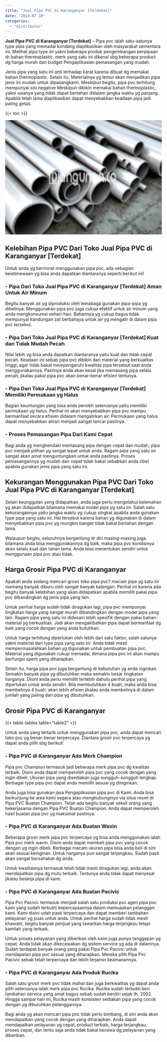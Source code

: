```yaml
---
title: "Jual Pipa PVC di Karanganyar [Terdekat]"
date: "2024-07-10"
categories: 
  - "distributor"
---
```


**Jual Pipa PVC di Karanganyar \[Terdekat\]** – Pipa pvc ialah satu-satunya type pipa yang memadai kondang diaplikasikan oleh masyarakat sementara ini. Melihat pipa type ini yakni beberapa produk pengembangan perpipaan dr bahan thermoplastic. merk yang satu ini dikenal sbg beberapa product dg harga murah dan budget Pengaplikasian pemasangan yang mudah.

Jenis pipa yang satu ini anti terhadap karat karena dibuat dg memakai bahan thermoplastic. Selain itu, Materialnya yg lentur akan menjadikan pipa jenis ini mudah untuk dipasangkann. Meskipun begitu, pipa pvc terhitung mempunyai sisi negative Meskipun dibikin memakai bahan thermoplastic, yakni usianya yang tidak dapat bertahan didalam jangka waktu yg panjang. Apabila telah lama diaplikasikan dapat menyebabkan keadaan pipa jadi paling getas.

{{< toc >}}

![Jual Pipa PVC di Karanganyar [Terdekat]](/images/jaul-pipa-pvc-48.png)

## Kelebihan Pipa PVC Dari Toko Jual Pipa PVC di Karanganyar \[Terdekat\]

Untuk anda yg berminat menggunakan pipa pvc, ada sebagian keistimewaan yg bisa anda dapatkan diantaranya seperti berikut ini!

### \- Pipa Dari Toko Jual Pipa PVC di Karanganyar \[Terdekat\] Aman Untuk Air Minum

Begitu banyak air yg diproduksi oleh lemabaga gunakan pipa-pipa yg dibelinya. Menggunakan pipa pvc juga cukup efektif untuk air minum yang anda mengkonsumsi sehari-hari. Bahannya yg cukup bagus tidak mempunyai kandungan zat berbahaya untuk air yg mengalir di dalam pipa pvc tersebut.

### \- Pipa Dari Toko Jual Pipa PVC di Karanganyar \[Terdekat\] Kuat dan Tidak Mudah Pecah

Nilai lebih yg bisa anda dapatkan diantaranya yaitu kuat dan tidak cepat pecah. Keadaan ini sebab pipa pvc dibikin dari material yang berkualitas tinggi, agar tidak bakal mempengaruhi kwalitas pipa tersebut saat anda menggunakannya. Pastinya anda akan kesal jika memasang pipa selalu pecah, jikalau pakai pipa pvc akan benar-benar efisien tentunya.

### \- Pipa Dari Toko Jual Pipa PVC di Karanganyar \[Terdekat\] Memiliki Permukaan yg Halus

Bagian keuntungan yang bisa anda peroleh seterusnya yaitu memiliki permukaan yg halus. Perihal ini akan menyebabkan pipa pvc mampu bermanfaat secara efisien didalam mengalirkan air. Permukaan yang halus dapat menyebabkan aliran menjadi sangat lancar pastinya.

### \- Proses Pemasangan Pipa Dari Kami Cepat

Bagi anda yg menghendaki memasang pipa dengan cepat dan mudah, pipa pvc menjadi pilihan yg sangat tepat untuk anda. Ragam pipa yang satu ini sangat akan amat menguntungkan untuk anda pastinya. Proses pemasangannya yg mudah dan cepat tidak bakal sebabkan anda ribet apabila gunakan jenis pipa yang satu ini.

## Kekurangan Menggunakan Pipa PVC Dari Toko Jual Pipa PVC di Karanganyar \[Terdekat\]

Selain keunggulan yang didapatkan, anda juga perlu mengetahui kelemahan yg akan didapatkan bilamana memakai model pipa yg satu ini. Salah satu kekurangannya yaitu jangka waktu yg cukup singkat apabila anda gunakan type pipa yang satu ini. Hal tersebut karena bahan yg digunakan di dalam menyebabkan pipa pvc yg mungkin banget tidak bakal bertahan dengan lama.

Walaupun begitu, seluruhnya bergantung dr diri masing-masing juga. bilamana anda bisa menggunakannya dg baik, maka pipa pvc kondisinya akan selalu kuat dan tahan lama. Anda bisa menentukan sendiri untuk menggunaan pipa pvc atau tidak.

## Harga Grosir Pipa PVC di Karanganyar

Apakah anda sedang mencari grosir toko pipa pvc? macam pipa yg satu ini memang banyak diburu oleh sangat banyak kalangan. Perihal ini karena ada begitu banyak kelebihan yang akan didapatkan apabila memilih pakai pipa pvc dibandingkan dg jenis pipa yang lain.

Untuk perihal harga sudah tidak diragukan lagi, pipa pvc mempunyai tingkatan harga yang sangat murah dibandingkan dengan model pipa yang lain. Ragam pipa yang satu ini didesain lebih spesifik dengan pakai bahan-material yg berkualtias. Jadi akan mengakibatkan pipa dapat bermanfaat dg baik yang cocok dengan yang anda butuhkan.

Untuk harga terhitung diperlukan oleh lebih dari satu faktor, salah satunya yakni material dari type pipa yang satu ini. Anda tidak mesti mempermasalahkan bahan yg digunakan untuk pembuatan pipa pvc. Material yang digunakan cukup memadai, dimana pipa pvc ini akan mampu berfungsi sperti yang diharapkan.

Selain itu, harga pipa pvc juga bergantung dr kebutuhan yg anda inginkan. Semakin banyak pipa yg dibutuhkan maka semakin besar tingkatan harganya. Disini anda perlu memilih terlebih dahulu perihal pipa yang diperlukan untuk anda sendiri. Bila membutuhkan 4 buah, maka anda bisa membelinya 4 buah. akan lebih efisien jikalau anda membelinya di dalam jumlah yang paling dari pipa yg dibutuhkan.

## Grosir Pipa PVC di Karanganyar

{{< table-tables table="table2" >}}

Untuk anda yang tertarik untuk menggunakan pipa pvc, anda dapat mencari toko pvc yg benar-benar terpercaya. Diantara grosir pvc terpercaya yg dapat anda pilih sbg berikut!

### \- Pipa PVC di Karanganyar Ada Merk Champion

Pipa pvc Champion termasuk jadi beberapa merk pipa pvc dg kwalitas terbaik. Disini anda dapat memperoleh pipa pvc yang cocok dengan yang ingin dibeli. Ukuran pipa yang disediakan juga sungguh-sungguh lengkap. Berbagai type pipa pvc dapat anda memilih sesuai yg diinginkan.

Anda juga bisa gunakan jasa Pengaplikasian pipa pvc di Kami. Anda bisa berkunjung ke area kami segera atau menghubunginya via situs resmi dr Pipa PVC Buatan Champion. Telah ada begitu banyak sekali orang yang bekerjasama dengan Pipa PVC Buatan Champion. Anda dapat memperoleh hasil buatan pipa pvc yg maksimal pastinya.

### \- Pipa PVC di Karanganyar Ada Buatan Wavin

Beberapa grosir merk pipa pvc terpercaya yg bisa anda menggunakan ialah Pipa pvc merk wavin. Disini anda dapat membeli pipa pvc yang cocok dengan yg ingin dibeli. Berbagai macam ukuran pipa bisa anda beli di sini akan sesuai keinginan. Untuk harganya pun sangat terjangkau, Sudah pasti akan sangat bersahabat dg anda.

Untuk kwalitasnya termasuk telah tidak mesti diragukan lagi, anda akan mendapatkan pipa dg mutu terbaik. Tentunya anda tidak dapat menyesal jikalau belanja pipa di kami.

### \- Pipa PVC di Karanganyar Ada Buatan Pacivic

Pipa Pvc Pacivic termasuk menjadi salah satu produksi pvc agen pipa pvc kami yang sudah terbukti kepercayaannya dalam memuaskan pelanggan kami. Kami disini udah pasti terpercaya dan dapat memberi tambahan pelayanan yg puas untuk anda. Untuk perihal harga sudah tidak mesti khawatir, begitu banyak penjual yang tawarkan harga terjangkau tetapi kamilah yang terbaik.

Untuk proses pelayanan yang diberikan oleh kami juga punya tanggapan yg cepat. Anda tidak akan dikecewakan dg sistem service yg ada di dalamnya. Sudah terdapat banyak orang yang pakai Pipa Pvc Pacivic untuk mendapatan pipa pvc sesuai yang diharapkan. Mereka pilih Pipa Pvc Pacivic sebab telah terpercaya dan lebih terjamin keamanannya.

### \- Pipa PVC di Karanganyar Ada Produk Rucika

Salah satu grosir merk pvc tidak mahal dan juga berkwalitas yg dapat anda pilih seterusnya ialah merk pipa pvc Rucika. Rucika sudah terbukti beri tambahan service yang amat bagus sebab sudah berdiri sejak th. 2002. Hingga sampai hari ini, Rucika masih konsisten sediakan pipa yang cocok dengan yg dibutuhkan pelanggannya.

Bagi anda yg akan mencari pipa pvc tidak perlu bimbang, di sini anda akan mendapatkan yang cocok dengan yang diharapkan. Anda dapat mendapatkan pelayanan yg cepat, product terbaik, harga terjangkau, proses cepat, dan tentu saja anda tidak bakal kecewa dg pelayanan yang diberikan.
